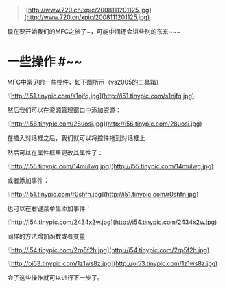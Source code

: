 > ![http://www.720.cn/xpic/2008111201125.jpg](http://www.720.cn/xpic/2008111201125.jpg)

现在要开始我们的MFC之旅了~，可能中间还会讲些别的东东~~~
# 一些操作 #~~

MFC中常见的一些控件，如下图所示（vs2005的工具箱）

![http://i51.tinypic.com/s1njfq.jpg](http://i51.tinypic.com/s1njfq.jpg)

然后我们可以在资源管理窗口中添加资源：

![http://i56.tinypic.com/28uosi.jpg](http://i56.tinypic.com/28uosi.jpg)

在插入对话框之后，我们就可以将控件拖到对话框上

然后可以在属性框里更改其属性了：

![http://i55.tinypic.com/14mulwg.jpg](http://i55.tinypic.com/14mulwg.jpg)

或者添加事件：

![http://i51.tinypic.com/r0shfn.jpg](http://i51.tinypic.com/r0shfn.jpg)

也可以在右键菜单里添加事件：

![http://i54.tinypic.com/2434x2w.jpg](http://i54.tinypic.com/2434x2w.jpg)

同样的方法增加函数或者变量

![http://i54.tinypic.com/2rp5f2h.jpg](http://i54.tinypic.com/2rp5f2h.jpg)


![http://oi53.tinypic.com/1z1ws8z.jpg](http://oi53.tinypic.com/1z1ws8z.jpg)


会了这些操作就可以进行下一步了。